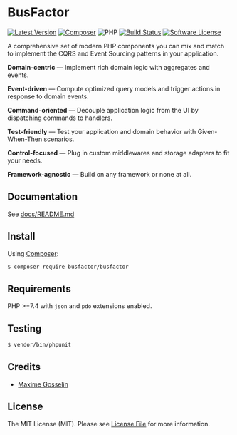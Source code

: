 # BusFactor

[![Latest Version](https://img.shields.io/github/release/busfactor/busfactor.svg)](https://github.com/busfactor/busfactor/releases)
[![Composer](https://img.shields.io/badge/composer-busfactor/busfactor-lightgray)](https://packagist.org/packages/busfactor/busfactor)
![PHP](https://img.shields.io/packagist/php-v/busfactor/busfactor)
[![Build Status](https://img.shields.io/travis/busfactor/busfactor.svg)](https://travis-ci.org/busfactor/busfactor)
[![Software License](https://img.shields.io/badge/license-MIT-blue.svg)](LICENSE)

A comprehensive set of modern PHP components you can mix and match to implement the CQRS and Event Sourcing patterns in your application.

**Domain-centric** — Implement rich domain logic with aggregates and events.

**Event-driven** — Compute optimized query models and trigger actions in response to domain events.

**Command-oriented** — Decouple application logic from the UI by dispatching commands to handlers.

**Test-friendly** — Test your application and domain behavior with Given-When-Then scenarios.

**Control-focused** — Plug in custom middlewares and storage adapters to fit your needs.

**Framework-agnostic** — Build on any framework or none at all.

## Documentation

See [docs/README.md](docs/README.md)

## Install

Using [Composer](https://getcomposer.org/):

```bash
$ composer require busfactor/busfactor
```

## Requirements

PHP >=7.4 with `json` and `pdo` extensions enabled.

## Testing

```bash
$ vendor/bin/phpunit
```

## Credits

- [Maxime Gosselin](https://github.com/maximegosselin)

## License

The MIT License (MIT). Please see [License File](LICENSE) for more information.
